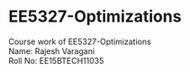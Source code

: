 # EE5327-Optimizations
Course work of EE5327-Optimizations <br />
Name: Rajesh Varagani <br />
Roll No: EE15BTECH11035 <br />
